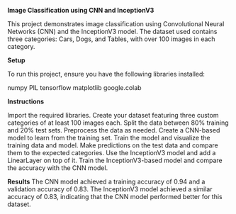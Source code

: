 **Image Classification using CNN and InceptionV3**

This project demonstrates image classification using Convolutional Neural Networks (CNN) and the InceptionV3 model. The dataset used contains three categories: Cars, Dogs, and Tables, with over 100 images in each category.

**Setup**

To run this project, ensure you have the following libraries installed:

numpy
PIL
tensorflow
matplotlib
google.colab

**Instructions**

Import the required libraries.
Create your dataset featuring three custom categories of at least 100 images each.
Split the data between 80% training and 20% test sets.
Preprocess the data as needed.
Create a CNN-based model to learn from the training set.
Train the model and visualize the training data and model.
Make predictions on the test data and compare them to the expected categories.
Use the InceptionV3 model and add a LinearLayer on top of it.
Train the InceptionV3-based model and compare the accuracy with the CNN model.

**Results**
The CNN model achieved a training accuracy of 0.94 and a validation accuracy of 0.83. The InceptionV3 model achieved a similar accuracy of 0.83, indicating that the CNN model performed better for this dataset.

